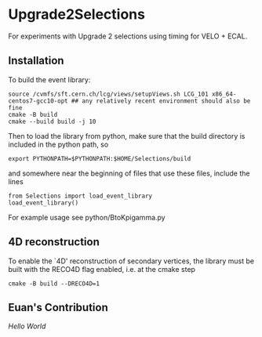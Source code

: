 # Upgrade2Selections

For experiments with Upgrade 2 selections using timing for VELO + ECAL. 


## Installation

To build the event library: 
```
source /cvmfs/sft.cern.ch/lcg/views/setupViews.sh LCG_101 x86_64-centos7-gcc10-opt ## any relatively recent environment should also be fine
cmake -B build
cmake --build build -j 10
```
Then to load the library from python, make sure that the build directory is included in the python path, so 
```
export PYTHONPATH=$PYTHONPATH:$HOME/Selections/build
```
and somewhere near the beginning of files that use these files, include the lines 
```
from Selections import load_event_library
load_event_library()
```

For example usage see python/BtoKpigamma.py

## 4D reconstruction 
To enable the `4D' reconstruction of secondary vertices, the library must be built with the RECO4D flag enabled, i.e. at the cmake step 

```
cmake -B build --DRECO4D=1
```
## Euan's Contribution
<i>Hello World<i>


